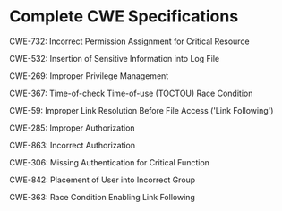 

# Complete CWE Specifications

CWE-732: Incorrect Permission Assignment for Critical Resource

CWE-532: Insertion of Sensitive Information into Log File

CWE-269: Improper Privilege Management

CWE-367: Time-of-check Time-of-use (TOCTOU) Race Condition

CWE-59: Improper Link Resolution Before File Access ('Link Following')

CWE-285: Improper Authorization

CWE-863: Incorrect Authorization

CWE-306: Missing Authentication for Critical Function

CWE-842: Placement of User into Incorrect Group

CWE-363: Race Condition Enabling Link Following